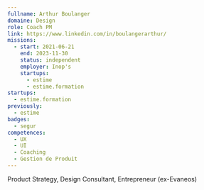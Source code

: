 ```yaml
---
fullname: Arthur Boulanger
domaine: Design
role: Coach PM
link: https://www.linkedin.com/in/boulangerarthur/
missions:
  - start: 2021-06-21
    end: 2023-11-30
    status: independent
    employer: Inop's
    startups:
      - estime
      - estime.formation
startups:
  - estime.formation
previously:
  - estime
badges:
  - segur
competences:
  - UX
  - UI
  - Coaching
  - Gestion de Produit
---
```

Product Strategy, Design Consultant, Entrepreneur (ex-Evaneos)